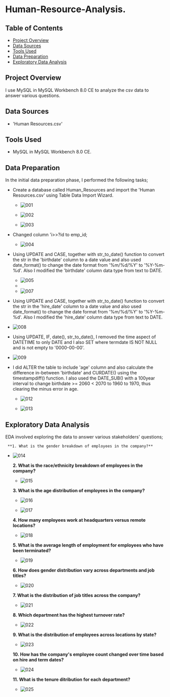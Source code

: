 # Human-Resource-Analysis.

## Table of Contents
 - [Project Overview](#project-overview)
 - [Data Sources](#data-sources)
 - [Tools Used](#tools-used)
 - [Data Preparation](#data-preparation)
 - [Exploratory Data Analysis](#exploratory-data-analysis)

## Project Overview

I use MySQL in MySQL Workbench 8.0 CE to analyze the csv data to answer various questions.

## Data Sources

 - 'Human Resources.csv'

## Tools Used

  - MySQL in MySQL Workbench 8.0 CE.

## Data Preparation

In the initial data preparation phase, I performed the following tasks;

   - Create a database called Human_Resources and import the 'Human Resources.csv' using Table Data Import Wizard.

     - ![001](https://github.com/karanja-Muiruri/Human-Resource-Analysis/assets/169806532/831dae8a-2445-440a-8101-3ecbf084864c)
    
     - ![002](https://github.com/karanja-Muiruri/Human-Resource-Analysis/assets/169806532/c3f49194-c6ae-4acf-8568-6287f199ab85)
    
     - ![003](https://github.com/karanja-Muiruri/Human-Resource-Analysis/assets/169806532/84596756-d310-4538-a056-0c415a5fc569)
    

- Changed column 'i>>?id to emp_id;

  - ![004](https://github.com/karanja-Muiruri/Human-Resource-Analysis/assets/169806532/0a8c988a-935f-42ec-974d-d84ed72cfd07)

- Using UPDATE and CASE, together with str_to_date() function to convert the str in the 'birthdate' column to a date value and also used date_format() to change the date format from '%m/%d/%Y' to '%Y-%m-%d'. Also I modified the 'birthdate' column data type from text to DATE. 

  - ![005](https://github.com/karanja-Muiruri/Human-Resource-Analysis/assets/169806532/681fe411-c204-4102-8485-5b58fa6cec77)
  - 
  - ![007](https://github.com/karanja-Muiruri/Human-Resource-Analysis/assets/169806532/dec68792-a8cc-41e4-9b2f-04832e06042d)

 
-  Using UPDATE and CASE, together with str_to_date() function to convert the str in the 'hire_date' column to a date value and also used date_format() to change the date format from '%m/%d/%Y' to '%Y-%m-%d'. Also I modified the 'hire_date' column data type from text to DATE.

  -   ![008](https://github.com/karanja-Muiruri/Human-Resource-Analysis/assets/169806532/9852d7c5-e6c2-4e58-90d7-146943b42bc1)


-   Using UPDATE, IF, date(), str_to_date(), I removed the time aspect of DATETIME to only DATE and I also SET where termdate IS NOT NULL and is not empty to '0000-00-00'.

  -   ![009](https://github.com/karanja-Muiruri/Human-Resource-Analysis/assets/169806532/d527958d-b6f2-4806-a55d-5dff740a3c1d)


- I did ALTER the table to include 'age' column and also calculate the difference in-between 'birthdate' and CURDATE() using the timestampdiff() function. I also used the DATE_SUB() with a 100year interval to change birthdate >= 2060 < 2070 to 1960 to 1970, thus clearing the minus error in age.  

  -  ![012](https://github.com/karanja-Muiruri/Human-Resource-Analysis/assets/169806532/8b610f4c-5630-4ed8-beb0-6c50fa63f7bb)
 
  -  ![013](https://github.com/karanja-Muiruri/Human-Resource-Analysis/assets/169806532/9a209192-6f7a-4b1b-9c77-99284b137df9)




## Exploratory Data Analysis

   EDA involved exploring the data to answer various stakeholders' questions;

     **1. What is the gender breakdown of employees in the company?**

   - ![014](https://github.com/karanja-Muiruri/Human-Resource-Analysis/assets/169806532/98c3cb46-981f-41a3-9be9-1f9ad4b484b1)
     

     **2. What is the race/ethnicity breakdown of employees in the company?**
    
        - ![015](https://github.com/karanja-Muiruri/Human-Resource-Analysis/assets/169806532/7740d00a-c96d-4588-aa8a-912d0d53010e)
          
       
     **3. What is the age distribution of employees in the company?**
    
        - ![016](https://github.com/karanja-Muiruri/Human-Resource-Analysis/assets/169806532/a8798dc4-9ba3-407c-a459-fd0f37d1cc79)
       
        - ![017](https://github.com/karanja-Muiruri/Human-Resource-Analysis/assets/169806532/3d38d47b-ee25-4a69-84ff-9fb3d9721101)

       
     **4. How many employees work at headquarters versus remote locations?**
    
        -  ![018](https://github.com/karanja-Muiruri/Human-Resource-Analysis/assets/169806532/65cba034-253a-492f-b12b-d2500fbaa426)
       
       
     **5. What is the average length of employment for employees who have been terminated?**
    
        - ![019](https://github.com/karanja-Muiruri/Human-Resource-Analysis/assets/169806532/653f7bf0-3be5-47e0-9fde-b770ec1da28f)
       
       
     **6. How does gender distribution vary across departments and job titles?**
    
        - ![020](https://github.com/karanja-Muiruri/Human-Resource-Analysis/assets/169806532/df0c72c6-e767-4285-9e2e-a22c1ef8a6c9)


     **7. What is the distribution of job titles across the company?**
    
        - ![021](https://github.com/karanja-Muiruri/Human-Resource-Analysis/assets/169806532/221d2cbe-74d1-4018-b930-5f371ceeade0)

     
     **8. Which department has the highest turnover rate?**
    
        -  ![022](https://github.com/karanja-Muiruri/Human-Resource-Analysis/assets/169806532/0633512a-e0ba-4ece-9e5d-c51e8a36c18c)
       
       
     **9. What is the distribution of employees across locations by state?**
    
        -  ![023](https://github.com/karanja-Muiruri/Human-Resource-Analysis/assets/169806532/6c3e7ca5-bc94-4189-9a5b-7d439a72bec6)


     **10. How has the company's employee count changed over time based on hire and term dates?**
    
        -  ![024](https://github.com/karanja-Muiruri/Human-Resource-Analysis/assets/169806532/8341325e-b1da-469d-bfa1-f09efbc54c4f)
    

     **11.  What is the tenure ditribution for each department?**
    
        -  ![025](https://github.com/karanja-Muiruri/Human-Resource-Analysis/assets/169806532/af31265b-7de6-4242-940f-6917583d781f)






       




  
  
